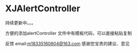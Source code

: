 # XJAlertController

持续更新中。。。

方便的添加alertController
文件中有模板代码，可以直接粘贴复制

反馈 email:m18335160604@163.com
感谢您宝贵的建议、意见
